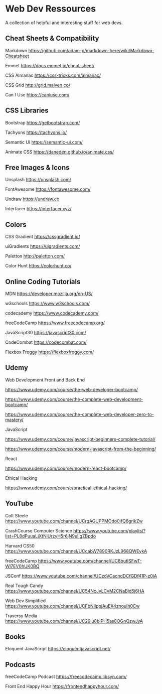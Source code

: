 # Web Dev Ressources
A collection of helpful and interesting stuff for web devs.


## Cheat Sheets & Compatibility

Markdown https://github.com/adam-p/markdown-here/wiki/Markdown-Cheatsheet

Emmet https://docs.emmet.io/cheat-sheet/

CSS Almanac https://css-tricks.com/almanac/

CSS Grid http://grid.malven.co/

Can I Use https://caniuse.com/


## CSS Libraries

Bootstrap
https://getbootstrap.com/

Tachyons
https://tachyons.io/

Semantic UI
https://semantic-ui.com/

Animate CSS
https://daneden.github.io/animate.css/


## Free Images & Icons

Unsplash
https://unsplash.com/

FontAwesome
https://fontawesome.com/

Undraw
https://undraw.co

Interfacer
https://interfacer.xyz/


## Colors

CSS Gradient
https://cssgradient.io/

uiGradients
https://uigradients.com/

Paletton
http://paletton.com/

Color Hunt
https://colorhunt.co/


## Online Coding Tutorials

MDN https://developer.mozilla.org/en-US/

w3schools https://www.w3schools.com/

codecademy https://www.codecademy.com/

freeCodeCamp https://www.freecodecamp.org/

JavaScript30 https://javascript30.com/

CodeCombat https://codecombat.com/

Flexbox Froggy https://flexboxfroggy.com/


## Udemy

Web Development Front and Back End

https://www.udemy.com/course/the-web-developer-bootcamp/

https://www.udemy.com/course/the-complete-web-development-bootcamp/

https://www.udemy.com/course/the-complete-web-developer-zero-to-mastery/


JavaScript

https://www.udemy.com/course/javascript-beginners-complete-tutorial/

https://www.udemy.com/course/modern-javascript-from-the-beginning/


React

https://www.udemy.com/course/modern-react-bootcamp/


Ethical Hacking

https://www.udemy.com/course/practical-ethical-hacking/



## YouTube

Colt Steele
https://www.youtube.com/channel/UCrqAGUPPMOdo0jfQ6grikZw

CrashCourse Computer Science
https://www.youtube.com/playlist?list=PL8dPuuaLjXtNlUrzyH5r6jN9ulIgZBpdo

Harvard CS50
https://www.youtube.com/channel/UCcabW7890RKJzL968QWEykA

freeCodeCamp
https://www.youtube.com/channel/UC8butISFwT-Wl7EV0hUK0BQ

JSConf
https://www.youtube.com/channel/UCzoVCacndDCfGDf41P-z0iA

Real Tough Candy
https://www.youtube.com/channel/UC54NcJvLCvM2CNaBjd5j6HA

Web Dev Simplified
https://www.youtube.com/channel/UCFbNIlppjAuEX4znoulh0Cw

Traversy Media
https://www.youtube.com/channel/UC29ju8bIPH5as8OGnQzwJyA


## Books

Eloquent JavaScript
https://eloquentjavascript.net/


## Podcasts

freeCodeCamp Podcast https://freecodecamp.libsyn.com/

Front End Happy Hour https://frontendhappyhour.com/
